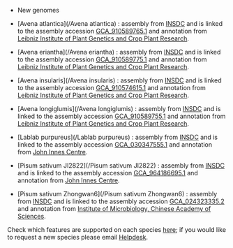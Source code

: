 - New genomes

- [Avena atlantica](/Avena atlantica) : assembly from [INSDC](http://www.insdc.org) and is linked to the assembly accession [GCA_910589765.1](https://www.ebi.ac.uk/ena/browser/view/GCA_910589765.1/) and annotation from [Leibniz Institute of Plant Genetics and Crop Plant Research](https://www.ipk-gatersleben.de/en/).
    
- [Avena eriantha](/Avena eriantha) : assembly from [INSDC](http://www.insdc.org) and is linked to the assembly accession [GCA_910589775.1](https://www.ebi.ac.uk/ena/browser/view/GCA_910589775.1/) and annotation from [Leibniz Institute of Plant Genetics and Crop Plant Research](https://www.ipk-gatersleben.de/en/).

- [Avena insularis](/Avena insularis) : assembly from [INSDC](http://www.insdc.org) and is linked to the assembly accession [GCA_910574615.1](https://www.ebi.ac.uk/ena/browser/view/GCA_910574615.1/) and annotation from [Leibniz Institute of Plant Genetics and Crop Plant Research](https://www.ipk-gatersleben.de/en/).

- [Avena longiglumis](/Avena longiglumis) : assembly from [INSDC](http://www.insdc.org) and is linked to the assembly accession [GCA_910589755.1](https://www.ebi.ac.uk/ena/browser/view/GCA_910589755.1/) and annotation from [Leibniz Institute of Plant Genetics and Crop Plant Research](https://www.ipk-gatersleben.de/en/).

- [Lablab purpureus](/Lablab purpureus) : assembly from [INSDC](http://www.insdc.org) and is linked to the assembly accession [GCA_030347555.1](https://www.ebi.ac.uk/ena/browser/view/GCA_030347555.1/) and annotation from [John Innes Centre](https://www.jic.ac.uk/).

- [Pisum sativum JI2822](/Pisum sativum JI2822) : assembly from [INSDC](http://www.insdc.org) and is linked to the assembly accession [GCA_964186695.1](https://www.ebi.ac.uk/ena/browser/view/GCA_964186695.1/) and annotation from [John Innes Centre](https://www.jic.ac.uk/).

- [Pisum sativum Zhongwan6](/Pisum sativum Zhongwan6) : assembly from [INSDC](http://www.insdc.org) and is linked to the assembly accession [GCA_024323335.2](https://www.ebi.ac.uk/ena/browser/view/GCA_024323335.2/) and annotation from [ Institute of Microbiology, Chinese Academy of Sciences](https://english.im.cas.cn).


Check which features are supported on each species [here](https://plants.ensembl.org/species.html); if you would like to request a new species please email [Helpdesk](http://plants.ensembl.org/Help/Contact).
